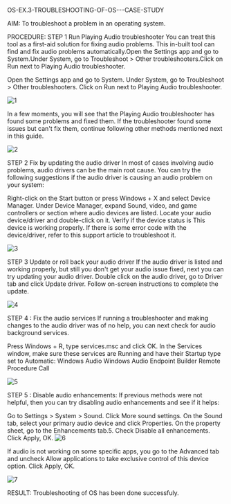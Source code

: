 OS-EX.3-TROUBLESHOOTING-OF-OS---CASE-STUDY


AIM:
To troubleshoot a problem in an operating system.

PROCEDURE:
STEP 1 Run Playing Audio troubleshooter
You can treat this tool as a first-aid solution for fixing audio problems. This in-built tool can find and fix audio problems automatically.Open the Settings app and go to System.Under System, go to Troubleshoot > Other troubleshooters.Click on Run next to Playing Audio troubleshooter.

Open the Settings app and go to System.
Under System, go to Troubleshoot > Other troubleshooters.
Click on Run next to Playing Audio troubleshooter.

![1](https://github.com/RISHIKEERTHI14605/OS-EX.3-TROUBLESHOOTING-OF-OS---CASE-STUDY/assets/147148903/88e005af-0187-48b3-ba7e-d8f5a3262cad)

In a few moments, you will see that the Playing Audio troubleshooter has found some problems and fixed them. If the troubleshooter found some issues but can't fix them, continue following other methods mentioned next in this guide.

![2](https://github.com/RISHIKEERTHI14605/OS-EX.3-TROUBLESHOOTING-OF-OS---CASE-STUDY/assets/147148903/0d57df0e-dfbb-4ecf-a376-2c6e92ed50a5)


STEP 2 Fix by updating the audio driver
In most of cases involving audio problems, audio drivers can be the main root cause. You can try the following suggestions if the audio driver is causing an audio problem on your system:

Right-click on the Start button or press Windows + X and select Device Manager.
Under Device Manager, expand Sound, video, and game controllers or section where audio devices are listed.
Locate your audio device/driver and double-click on it.
Verify if the device status is This device is working properly.
If there is some error code with the device/driver, refer to this support article to troubleshoot it.

![3](https://github.com/RISHIKEERTHI14605/OS-EX.3-TROUBLESHOOTING-OF-OS---CASE-STUDY/assets/147148903/e27969c0-a70b-4212-ad70-3fbb2755588e)

STEP 3 Update or roll back your audio driver
If the audio driver is listed and working properly, but still you don't get your audio issue fixed, next you can try updating your audio driver. Double click on the audio driver, go to Driver tab and click Update driver. Follow on-screen instructions to complete the update.

![4](https://github.com/RISHIKEERTHI14605/OS-EX.3-TROUBLESHOOTING-OF-OS---CASE-STUDY/assets/147148903/bfe2d74a-5921-4888-839c-76638c8ba4c5)


STEP 4 : Fix the audio services
If running a troubleshooter and making changes to the audio driver was of no help, you can next check for audio background services.

Press Windows + R, type services.msc and click OK.
In the Services window, make sure these services are Running and have their Startup type set to Automatic:
Windows Audio
Windows Audio Endpoint Builder
Remote Procedure Call

![5](https://github.com/RISHIKEERTHI14605/OS-EX.3-TROUBLESHOOTING-OF-OS---CASE-STUDY/assets/147148903/d217ceab-4231-4d8e-b514-5163d69f8426)

STEP 5 : Disable audio enhancements:
If previous methods were not helpful, then you can try disabling audio enhancements and see if it helps:

Go to Settings > System > Sound.
Click More sound settings.
On the Sound tab, select your primary audio device and click Properties.
On the property sheet, go to the Enhancements tab.5.
Check Disable all enhancements.
Click Apply, OK.
![6](https://github.com/RISHIKEERTHI14605/OS-EX.3-TROUBLESHOOTING-OF-OS---CASE-STUDY/assets/147148903/3ce1cd92-898a-4c73-912e-59268ea5faf9)


If audio is not working on some specific apps, you go to the Advanced tab and uncheck Allow applications to take exclusive control of this device option. Click Apply, OK.


![7](https://github.com/RISHIKEERTHI14605/OS-EX.3-TROUBLESHOOTING-OF-OS---CASE-STUDY/assets/147148903/2a3edaf8-277d-4454-aff4-eb608b07fedb)


RESULT:
Troubleshooting of OS has been done successfuly.
